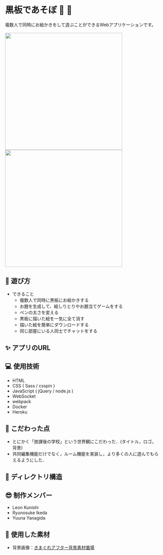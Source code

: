 # 黒板であそぼ &#x1f3eb;  &#x1f3a8;
複数人で同時にお絵かきをして遊ぶことができるWebアプリケーションです。<br><br>
<image src="./oekakiChat/static/images/OGP.png" width="380px">
<image src="./oekakiChat/static/images/ogp-title.png" width="380px">

## &#x1f973; 遊び方
- できること
  - 複数人で同時に黒板にお絵かきする
  - お題を生成して、絵しりとりやお題当てゲームをする
  - ペンの太さを変える
  - 黒板に描いた絵を一気に全て消す
  - 描いた絵を簡単にダウンロードする
  - 同じ部屋にいる人同士でチャットをする

## 	&#x2728; アプリのURL

## &#x1f4bb; 使用技術
- HTML
- CSS ( Sass / csspin )
- JavaScript ( jQuery / node.js )
- WebSocket
- webpack
- Docker
- Heroku

## &#x1f4af; こだわった点
- とにかく「放課後の学校」という世界観にこだわった．(タイトル，ロゴ，背景)
- 共同編集機能だけでなく，ルーム機能を実装し，より多くの人に遊んでもらえるようにした．

## &#x1f331; ディレクトリ構造

## &#x1f60e; 制作メンバー
- Leon Kunishi
- Ryunosuke Ikeda
- Yuuna Yanagida

## &#x1f647; 使用した素材
- 背景画像：[きまぐれアフター背景素材置場](https://k-after.at.webry.info/)
